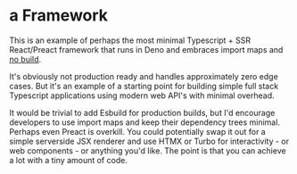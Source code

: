 # a Framework

This is an example of perhaps the most minimal Typescript + SSR React/Preact framework that runs in Deno and embraces import maps and [no build](https://world.hey.com/dhh/you-can-t-get-faster-than-no-build-7a44131c).

It's obviously not production ready and handles approximately zero edge cases. But it's an example of a starting point for building simple full stack Typescript applications using modern web API's with minimal overhead.

It would be trivial to add Esbuild for production builds, but I'd encourage developers to use import maps and keep their dependency trees minimal. Perhaps even Preact is overkill. You could potentially swap it out for a simple serverside JSX renderer and use HTMX or Turbo for interactivity - or web components - or anything you'd like. The point is that you can achieve a lot with a tiny amount of code.
